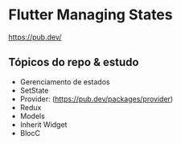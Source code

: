 # Flutter Managing States
https://pub.dev/ 
## Tópicos do repo & estudo
- Gerenciamento de estados
- SetState
- Provider: (https://pub.dev/packages/provider)
- Redux
- Models
- Inherit Widget
- BlocC

